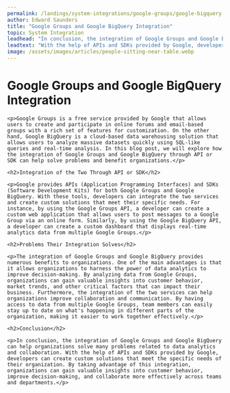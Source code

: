 ```yaml
---
permalink: /landings/system-integrations/google-groups/google-bigquery
author: Edward Saunders
title: "Google Groups and Google BigQuery Integration"
topic: System Integration
leadhead: "In conclusion, the integration of Google Groups and Google BigQuery can help organizations solve many problems related to data analytics and collaboration"
leadtext: "With the help of APIs and SDKs provided by Google, developers can create custom solutions that meet the specific needs of their organization. By taking advantage of this integration, organizations can gain valuable insights into customer behavior, improve decision-making, and collaborate more effectively across teams and departments."
image: /assets/images/articles/people-sitting-near-table.webp
---
```

<div class="arttext">	<h1>Google Groups and Google BigQuery Integration</h1>

	<p>Google Groups is a free service provided by Google that allows users to create and participate in online forums and email-based groups with a rich set of features for customization. On the other hand, Google BigQuery is a cloud-based data warehousing solution that allows users to analyze massive datasets quickly using SQL-like queries and real-time analysis. In this blog post, we will explore how the integration of Google Groups and Google BigQuery through API or SDK can help solve problems and benefit organizations.</p>

	<h2>Integration of the Two Through API or SDK</h2>
	
	<p>Google provides APIs (Application Programming Interfaces) and SDKs (Software Development Kits) for both Google Groups and Google BigQuery. With these tools, developers can integrate the two services and create custom solutions that meet their specific needs. For instance, by using the Google Groups API, a developer can create a custom web application that allows users to post messages to a Google Group via an online form. Similarly, by using the Google BigQuery API, a developer can create a custom dashboard that displays real-time analytics data from multiple Google Groups.</p>

	<h2>Problems Their Integration Solves</h2>

	<p>The integration of Google Groups and Google BigQuery provides numerous benefits to organizations. One of the main advantages is that it allows organizations to harness the power of data analytics to improve decision-making. By analyzing data from Google Groups, organizations can gain valuable insights into customer behavior, market trends, and other critical factors that can impact their business. Furthermore, the integration of the two services can help organizations improve collaboration and communication. By having access to data from multiple Google Groups, team members can easily stay up to date on what's happening in different parts of the organization, making it easier to work together effectively.</p>

	<h2>Conclusion</h2>

	<p>In conclusion, the integration of Google Groups and Google BigQuery can help organizations solve many problems related to data analytics and collaboration. With the help of APIs and SDKs provided by Google, developers can create custom solutions that meet the specific needs of their organization. By taking advantage of this integration, organizations can gain valuable insights into customer behavior, improve decision-making, and collaborate more effectively across teams and departments.</p>

</div>